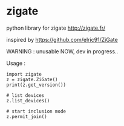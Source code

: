 # zigate
python library for zigate http://zigate.fr/

inspired by https://github.com/elric91/ZiGate

WARNING : unusable NOW, dev in progress..

Usage :

```
import zigate
z = zigate.ZiGate()
print(z.get_version())

# list devices
z.list_devices()

# start inclusion mode
z.permit_join()
```